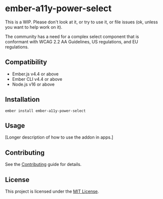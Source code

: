 # ember-a11y-power-select

This is a WIP. Please don't look at it, or try to use it, or file issues (ok, unless you want to help work on it).

The community has a need for a complex select component that is conformant with WCAG 2.2 AA Guidelines, US regulations, and EU regulations.

## Compatibility

* Ember.js v4.4 or above
* Ember CLI v4.4 or above
* Node.js v16 or above

## Installation

```
ember install ember-a11y-power-select
```

## Usage

[Longer description of how to use the addon in apps.]

## Contributing

See the [Contributing](CONTRIBUTING.md) guide for details.

## License

This project is licensed under the [MIT License](LICENSE.md).
